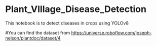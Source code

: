# Plant_VIllage_Disease_Detection
This notebook is to  detect diseases in crops using YOLOv8


#You can find the dataset from
https://universe.roboflow.com/joseph-nelson/plantdoc/dataset/4
